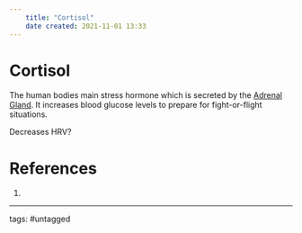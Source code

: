 ```yaml
---
	title: "Cortisol"
	date created: 2021-11-01 13:33
---
```

# Cortisol

The human bodies main stress hormone which is secreted by the [Adrenal Gland](Adrenal%20Gland.md). It increases blood glucose levels to prepare for fight-or-flight situations.

Decreases HRV?

# References
1. 

---
tags: #untagged